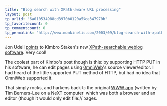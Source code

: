 ```yaml
---
title: "Blog search with XPath-aware URL processing"
layout: post
tp_urlid: "6a010534988cd3970b0120a55ce347970b"
tp_favoritecount: 0
tp_commentcount: 0
tp_permalink: "http://www.monkinetic.com/2003/09/blog-search-with-xpath-aware-url-processing.html"
---
```

Jon Udell <a href="http://weblog.infoworld.com/udell/2003/09/16.html#a797">points</a> to Kimbro Staken&#39;s new <a href="http://www.xmldatabases.org/WK/blog/262?t=item">XPath-searchable weblog software</a>. Very cool!

The coolest part of Kimbo&#39;s post though is this: by supporting HTTP PUT in his software, he can edit pages using <a href="http://www.omnigroup.com/applications/omniweb/">OmniWeb</a>&#39;s source viewer/editor. I had heard of the little supported PUT method of HTTP, but had no idea that OmniWeb supported it. 

That simply rocks, and harkens back to the original <a href="http://www.w3.org/People/Berners-Lee/WorldWideWeb.html">WWW app</a> (written by Tim Berners-Lee on a NeXT computer) which was both a browser and an editor (though it would only edit file:\/\/ pages.
